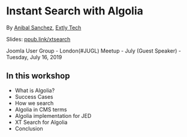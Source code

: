 # Instant Search with Algolia <!-- .slide: class="home" -->

By [Anibal Sanchez](http://blog.anibalhsanchez.com), [Extly Tech](https://extly.com)

Slides: [ppub.link/xtsearch](http://ppub.link/xtsearch)

Joomla User Group - London(#JUGL) Meetup - July (Guest Speaker) - Tuesday, July 16, 2019


## In this workshop

- What is Algolia?
- Success Cases
- How we search
- Algolia in CMS terms
- Algolia implementation for JED
- XT Search for Algolia
- Conclusion
